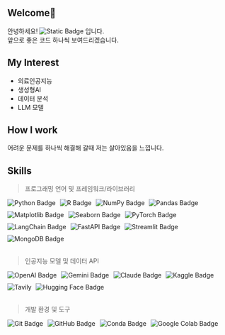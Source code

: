 ## Welcome👋
안녕하세요! <img alt="Static Badge" src="https://img.shields.io/badge/haebo9-%233793EF"> 입니다. <br />
앞으로 좋은 코드 하나씩 보여드리겠습니다.

## My Interest
- 의료인공지능<br />
- 생성형AI<br />
- 데이터 분석<br />
- LLM 모델<br />

## How I work
어려운 문제를 하나씩 해결해 갈때 저는 살아있음을 느낍니다.  <br />

## Skills
> 프로그래밍 언어 및 프레임워크/라이브러리
<div style="display: flex; gap: 10px; flex-wrap: wrap;">
<img src="https://img.shields.io/badge/Python-3776AB?style=for-the-badge&logo=python&logoColor=white" alt="Python Badge">
<img src="https://img.shields.io/badge/R-276DC3?style=for-the-badge&logo=r&logoColor=white" alt="R Badge">
<img src="https://img.shields.io/badge/numpy-%23013243.svg?&style=for-the-badge&logo=numpy&logoColor=white" alt="NumPy Badge">
<img src="https://img.shields.io/badge/Pandas-150458?style=for-the-badge&logo=pandas&logoColor=white" alt="Pandas Badge">
<img src="https://img.shields.io/badge/Matplotlib-%23FF2B2B.svg?style=for-the-badge&logo=Matplotlib&logoColor=white" alt="Matplotlib Badge">
<img src="https://img.shields.io/badge/Seaborn-%234CB391.svg?style=for-the-badge&logo=Seaborn&logoColor=white" alt="Seaborn Badge">
<img src="https://img.shields.io/badge/PyTorch-%23EE4C2C?style=for-the-badge&logo=pytorch&logoColor=white" alt="PyTorch Badge">
<img src="https://img.shields.io/badge/LangChain-2196F3?style=for-the-badge&logo=langchain&logoColor=white" alt="LangChain Badge">
<img src="https://img.shields.io/badge/FastAPI-009688?style=for-the-badge&logo=fastapi&logoColor=white" alt="FastAPI Badge">
<img src="https://img.shields.io/badge/Streamlit-FF4B4B?style=for-the-badge&logo=streamlit&logoColor=white" alt="Streamlit Badge">
<img src="https://img.shields.io/badge/MongoDB-47A248?style=for-the-badge&logo=mongodb&logoColor=white" alt="MongoDB Badge">
</div>   

> 인공지능 모델 및 데이터 API
<div style="display: flex; gap: 10px; flex-wrap: wrap;">
<img src="https://img.shields.io/badge/OpenAI-412991?style=for-the-badge&logo=openai&logoColor=white" alt="OpenAI Badge">
<img src="https://img.shields.io/badge/Gemini-blue?style=for-the-badge&logo=Google%20Gemini&logoColor=white" alt="Gemini Badge">
<img src="https://img.shields.io/badge/Claude-black?style=for-the-badge&logo=Claude&logoColor=white" alt="Claude Badge">
<img src="https://img.shields.io/badge/Kaggle-20BEFF?style=for-the-badge&logo=kaggle&logoColor=white" alt="Kaggle Badge">
<img src="https://img.shields.io/badge/Tavily-000000?style=for-the-badge&logo=tavily-ai&logoColor=white" alt="Tavily">
<img src="https://img.shields.io/badge/Hugging%20Face-yellow?style=for-the-badge&logo=huggingface&logoColor=black" alt="Hugging Face Badge">
</div>   

> 개발 환경 및 도구
<div style="display: flex; gap: 10px; flex-wrap: wrap;">
<img src="https://img.shields.io/badge/Git-F05032?style=for-the-badge&logo=git&logoColor=white" alt="Git Badge">
<img src="https://img.shields.io/badge/GitHub-181717?style=for-the-badge&logo=github&logoColor=white" alt="GitHub Badge">
<img src="https://img.shields.io/badge/Conda-44A833?style=for-the-badge&logo=anaconda&logoColor=white" alt="Conda Badge">
<img src="https://img.shields.io/badge/Google%20Colab-F9AB00?style=for-the-badge&logo=google-colab&logoColor=white" alt="Google Colab Badge">
</div>
